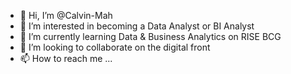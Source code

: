 - 👋 Hi, I’m @Calvin-Mah
- 👀 I’m interested in becoming a Data Analyst or BI Analyst
- 🌱 I’m currently learning Data & Business Analytics on RISE BCG
- 💞️ I’m looking to collaborate on the digital front
- 📫 How to reach me ...

<!---
Calvin-Mah/Calvin-Mah is a ✨ special ✨ repository because its `README.md` (this file) appears on your GitHub profile.
You can click the Preview link to take a look at your changes.
--->
